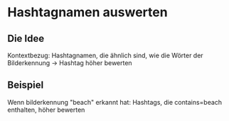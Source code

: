 # Hashtagnamen auswerten

## Die Idee

Kontextbezug: Hashtagnamen, die ähnlich sind, wie die Wörter der Bilderkennung -> Hashtag höher bewerten

## Beispiel

Wenn bilderkennung "beach" erkannt hat: Hashtags, die contains=beach enthalten, höher bewerten